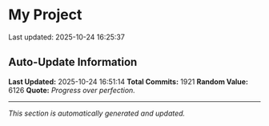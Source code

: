 # My Project


Last updated: 2025-10-24 16:25:37








































































































































































































































































































































































































































































































































































































































































































































































































































































































































































































































































































































































































































































































































































































































































































































































































































































































































































































































































































































































































































































































































































































































































































































































































## Auto-Update Information

**Last Updated:** 2025-10-24 16:51:14
**Total Commits:** 1921
**Random Value:** 6126
**Quote:** _Progress over perfection._

---
_This section is automatically generated and updated._